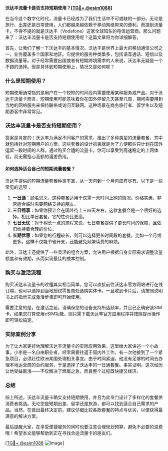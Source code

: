 **沃达丰流量卡是否支持短期使用？[[TG💪+ @esim1088](https://t.me/s/esim1088)]**

在当今这个数字化时代，流量卡已经成为了我们生活中不可或缺的一部分。无论是旅行、出差还是日常使用，人们都越来越依赖于移动网络带来的便利。而提到流量卡，不得不提的就是沃达丰（Vodafone）这家全球知名的电信运营商。那么问题来了：沃达丰流量卡是否支持短期使用呢？这篇文章将为你详细解答。

首先，让我们了解一下沃达丰的基本情况。沃达丰是世界上最大的移动通信公司之一，业务覆盖多个国家和地区。它提供的服务种类繁多，包括语音通话、短信以及数据流量等。对于经常需要出国或者有短期跨境需求的人来说，沃达丰无疑是一个不错的选择。但是具体到短期使用上，情况又是如何呢？

### 什么是短期使用？

短期使用通常指的是用户在一个较短的时间段内需要使用某种服务或产品。对于沃达丰流量卡而言，短期使用可能意味着你在国外停留几天甚至几周，期间需要用到当地的网络服务来保持联络或访问互联网。这种场景在商务旅行者、留学生以及短期游客中非常常见。

### 沃达丰流量卡是否支持短期使用？

答案是肯定的！沃达丰为满足不同客户的需求，推出了多种类型的流量套餐，其中就包括针对短期用户的方案。这些套餐的设计初衷就是为了方便那些只计划在国外逗留一段时间的人群。通过购买合适的流量卡，你可以享受到高速稳定的上网体验，而无需担心高额的漫游费用。

#### 如何选择适合自己的短期流量套餐？

沃达丰提供的短期流量套餐种类丰富，从一天包到一个月包应有尽有。以下是一些常见的选项：

1. **一日通**：顾名思义，这种套餐适用于仅需一天时间上网的情况。价格实惠，非常适合临时需要网络支持的朋友。
2. **三日畅享**：如果你预计会在国外待上三四天左右，这款套餐会是一个很好的选择。相比单日套餐，它的性价比更高。
3. **七日无忧**：对于稍长一点的旅程来说，七日套餐提供了更长时间的保障，且依旧维持着合理的价位。
4. **长期优惠**：如果您的行程较长，则可以选择更长时间段的套餐，比如一个月或更多。这样不仅能节省开支，还能避免频繁续费的麻烦。

此外，沃达丰还提供了一些灵活的组合方案，允许用户根据自身实际需求调整流量额度和有效期，从而实现最佳的成本控制。

### 购买与激活流程

购买沃达丰流量卡的过程其实相当简单。您可以直接前往沃达丰官方网站进行在线订购，也可以选择到当地授权零售商处选购实体卡。一旦收到卡片后，请按照说明书上的指示完成激活步骤即可开始使用。

需要注意的是，在激活之前，请确保您的设备支持所选频率，并且已正确安装SIM卡。如果您打算使用eSIM功能，则只需下载沃达丰官方应用程序并按照提示操作即可轻松搞定。

### 实际案例分享

为了让大家更好地理解沃达丰流量卡的实际应用效果，这里给大家讲述一个小故事。小李是一名自由职业者，经常需要往返于国内外工作。有一次他接到了一个紧急项目，必须赶往欧洲某国处理相关事宜。由于时间紧迫，他没有足够的时间去办理本地运营商的合约服务，于是选择了沃达丰的一日通套餐。事实证明，这次经历让他受益匪浅——不仅解决了燃眉之急，而且整个过程既快捷又经济。

### 总结

综上所述，沃达丰流量卡确实支持短期使用，并且为此专门设计了多样化的套餐供消费者挑选。无论您是短期出差、留学还是旅游，都可以找到适合自己需求的产品。当然，在做出最终决定前，建议仔细比较各款套餐的特点与优劣，以便获得最满意的解决方案。

最后提醒大家，在享受便捷服务的同时也要注意合理规划预算，避免不必要的浪费哦！希望本文能够帮助到正在寻找合适流量卡的朋友们。

[[TG💪+ @esim1088](https://t.me/s/esim1088) ![Image](https://i.postimg.cc/4NQfJmqS/Snipaste-2025-05-13-00-14-12.png)]